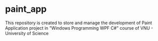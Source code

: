 # paint_app
This repository is created to store and manage the development of Paint Application project in "Windows Programming WPF C#" course of VNU - University of Science
